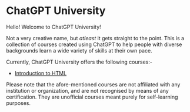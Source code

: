 # ChatGPT University
Hello! Welcome to ChatGPT University!

Not a very creative name, but <em>atleast</em> it gets straight to the point. This is a collection of courses created using ChatGPT to help people with diverse backgrounds learn a wide variety of skills at their own pace.

Currently, ChatGPT University offers the following courses:-
<ul> <li> <a href="https://github.com/vennby/ChatGPT-University/blob/main/HTML/Handout.md">Introduction to HTML</a></li></ul>

Please note that the afore-mentioned courses are not affiliated with any institution or organization, and are not recognised by means of any certification. They are unofficial courses meant purely for self-learning purposes.
